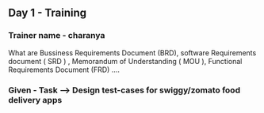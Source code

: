 

## Day 1 - Training 
### Trainer name - charanya
What are Bussiness Requirements Document (BRD), software Requirements document ( SRD ) , Memorandum of Understanding ( MOU ), 
Functional Requirements Document (FRD) ....
### Given - Task --> Design test-cases for swiggy/zomato food delivery apps


